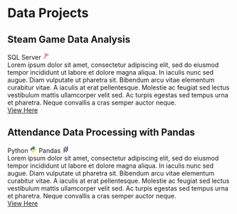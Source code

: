# Data Projects

## Steam Game Data Analysis

SQL Server
<img src="/assets/img/sqlserver.png" width="16" height="16">
<br/>Lorem ipsum dolor sit amet, consectetur adipiscing elit, sed do eiusmod tempor incididunt ut labore et dolore magna aliqua. In iaculis nunc sed augue. Diam vulputate ut pharetra sit. Bibendum arcu vitae elementum curabitur vitae. A iaculis at erat pellentesque. Molestie ac feugiat sed lectus vestibulum mattis ullamcorper velit sed. Ac turpis egestas sed tempus urna et pharetra. Neque convallis a cras semper auctor neque.
<br/>[View Here](https://github.com/voltrecto/steam-game-data/blob/main/Steam%20Game%20Data%20Analysis.md)
<br/>
## Attendance Data Processing with Pandas
Python
<img src="/assets/img/python.png" width="16" height="16"> Pandas
<img src="/assets/img/pandas.png" width="16" height="16">
<br/>Lorem ipsum dolor sit amet, consectetur adipiscing elit, sed do eiusmod tempor incididunt ut labore et dolore magna aliqua. In iaculis nunc sed augue. Diam vulputate ut pharetra sit. Bibendum arcu vitae elementum curabitur vitae. A iaculis at erat pellentesque. Molestie ac feugiat sed lectus vestibulum mattis ullamcorper velit sed. Ac turpis egestas sed tempus urna et pharetra. Neque convallis a cras semper auctor neque.
<br/>[View Here](https://github.com/voltrecto/attendance-data/blob/main/Attendance_Data.ipynb)